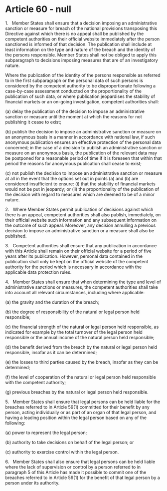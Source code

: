 # Article 60 - null


1.   Member States shall ensure that a decision imposing an administrative sanction or measure for breach of the national provisions transposing this Directive against which there is no appeal shall be published by the competent authorities on their official website immediately after the person sanctioned is informed of that decision. The publication shall include at least information on the type and nature of the breach and the identity of the persons responsible. Member States shall not be obliged to apply this subparagraph to decisions imposing measures that are of an investigatory nature.

Where the publication of the identity of the persons responsible as referred to in the first subparagraph or the personal data of such persons is considered by the competent authority to be disproportionate following a case-by-case assessment conducted on the proportionality of the publication of such data, or where publication jeopardises the stability of financial markets or an on-going investigation, competent authorities shall:

(a) delay the publication of the decision to impose an administrative sanction or measure until the moment at which the reasons for not publishing it cease to exist;

(b) publish the decision to impose an administrative sanction or measure on an anonymous basis in a manner in accordance with national law, if such anonymous publication ensures an effective protection of the personal data concerned; in the case of a decision to publish an administrative sanction or measure on an anonymous basis, the publication of the relevant data may be postponed for a reasonable period of time if it is foreseen that within that period the reasons for anonymous publication shall cease to exist;

(c) not publish the decision to impose an administrative sanction or measure at all in the event that the options set out in points (a) and (b) are considered insufficient to ensure: (i) that the stability of financial markets would not be put in jeopardy; or (ii) the proportionality of the publication of the decision with regard to measures which are deemed to be of a minor nature.

2.   Where Member States permit publication of decisions against which there is an appeal, competent authorities shall also publish, immediately, on their official website such information and any subsequent information on the outcome of such appeal. Moreover, any decision annulling a previous decision to impose an administrative sanction or a measure shall also be published.

3.   Competent authorities shall ensure that any publication in accordance with this Article shall remain on their official website for a period of five years after its publication. However, personal data contained in the publication shall only be kept on the official website of the competent authority for the period which is necessary in accordance with the applicable data protection rules.

4.   Member States shall ensure that when determining the type and level of administrative sanctions or measures, the competent authorities shall take into account all relevant circumstances, including where applicable:

(a) the gravity and the duration of the breach;

(b) the degree of responsibility of the natural or legal person held responsible;

(c) the financial strength of the natural or legal person held responsible, as indicated for example by the total turnover of the legal person held responsible or the annual income of the natural person held responsible;

(d) the benefit derived from the breach by the natural or legal person held responsible, insofar as it can be determined;

(e) the losses to third parties caused by the breach, insofar as they can be determined;

(f) the level of cooperation of the natural or legal person held responsible with the competent authority;

(g) previous breaches by the natural or legal person held responsible.

5.   Member States shall ensure that legal persons can be held liable for the breaches referred to in Article 59(1) committed for their benefit by any person, acting individually or as part of an organ of that legal person, and having a leading position within the legal person based on any of the following:

(a) power to represent the legal person;

(b) authority to take decisions on behalf of the legal person; or

(c) authority to exercise control within the legal person.

6.   Member States shall also ensure that legal persons can be held liable where the lack of supervision or control by a person referred to in paragraph 5 of this Article has made it possible to commit one of the breaches referred to in Article 59(1) for the benefit of that legal person by a person under its authority.
